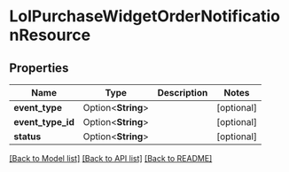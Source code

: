 # LolPurchaseWidgetOrderNotificationResource

## Properties

Name | Type | Description | Notes
------------ | ------------- | ------------- | -------------
**event_type** | Option<**String**> |  | [optional]
**event_type_id** | Option<**String**> |  | [optional]
**status** | Option<**String**> |  | [optional]

[[Back to Model list]](../README.md#documentation-for-models) [[Back to API list]](../README.md#documentation-for-api-endpoints) [[Back to README]](../README.md)


